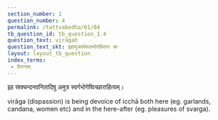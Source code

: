```yaml
---
section_number: 1
question_number: 4
permalink: /tattvabodha/01/04
tb_question_id: tb_question_1.4
question_text: virāgaḥ
question_text_skt: इहामुत्रार्थफलभोगविरागः कः
layout: layout_tb_question
index_terms:
 - वैराग्यम्
---
```


<!-- skt-start -->

 इह स्रक्चन्दनवनितादिषु अमुत्र स्वर्गभोगेष्विच्छाराहित्यम्।

<!-- skt-end -->

<!-- eng-start -->

virāga (dispassion) is being devoice of icchā 
both here (eg. garlands, candana, women etc) and in the here-after (eg. pleasures of svarga).

<!-- eng-end -->
